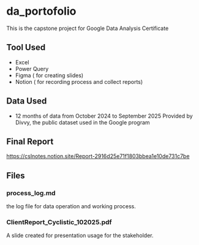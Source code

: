 # da_portofolio
This is the capstone project for Google Data Analysis Certificate

## Tool Used
- Excel
- Power Query
- Figma ( for creating slides)
- Notion ( for recording process and collect reports)

## Data Used
- 12 months of data from October 2024 to September 2025
  Provided by Divvy, the public dataset used in the Google program

## Final Report
https://cslnotes.notion.site/Report-2916d25e71f1803bbea1e10de731c7be

## Files

### process_log.md
the log file for data operation and working process.

### ClientReport_Cyclistic_102025.pdf
A slide created for presentation usage for the stakeholder.
